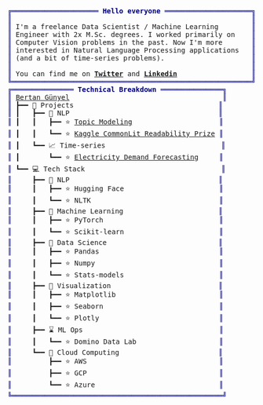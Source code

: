 <pre style="font-family:Menlo,'DejaVu Sans Mono',consolas,'Courier New',monospace"><span style="color: #000080; text-decoration-color: #000080">╔═════════════════════ </span><span style="color: #000080; text-decoration-color: #000080; font-weight: bold">Hello everyone</span><span style="color: #000080; text-decoration-color: #000080"> ═════════════════════╗</span>                    
<span style="color: #000080; text-decoration-color: #000080">║</span>                                                          <span style="color: #000080; text-decoration-color: #000080">║</span>                    
<span style="color: #000080; text-decoration-color: #000080">║</span> I&#x27;m a freelance Data Scientist / Machine Learning        <span style="color: #000080; text-decoration-color: #000080">║</span>                    
<span style="color: #000080; text-decoration-color: #000080">║</span> Engineer with 2x M.Sc. degrees. I worked primarily on    <span style="color: #000080; text-decoration-color: #000080">║</span>                    
<span style="color: #000080; text-decoration-color: #000080">║</span> Computer Vision problems in the past. Now I&#x27;m more       <span style="color: #000080; text-decoration-color: #000080">║</span>                    
<span style="color: #000080; text-decoration-color: #000080">║</span> interested in Natural Language Processing applications   <span style="color: #000080; text-decoration-color: #000080">║</span>                    
<span style="color: #000080; text-decoration-color: #000080">║</span> (and a bit of time-series problems).                     <span style="color: #000080; text-decoration-color: #000080">║</span>                    
<span style="color: #000080; text-decoration-color: #000080">║</span>                                                          <span style="color: #000080; text-decoration-color: #000080">║</span>                    
<span style="color: #000080; text-decoration-color: #000080">║</span> You can find me on <span style="font-weight: bold"><a href="https://twitter.com/bertan_gunyel">Twitter</a></span> and <span style="font-weight: bold"><a href="https://www.linkedin.com/in/bertan-gunyel/">Linkedin</a></span>                  <span style="color: #000080; text-decoration-color: #000080">║</span>                    
<span style="color: #000080; text-decoration-color: #000080">╚══════════════════════════════════════════════════════════╝</span>                    
<span style="color: #000080; text-decoration-color: #000080">╔═══════════════ </span><span style="color: #000080; text-decoration-color: #000080; font-weight: bold">Technical Breakdown</span><span style="color: #000080; text-decoration-color: #000080"> ═══════════════╗</span>                           
<span style="color: #000080; text-decoration-color: #000080">║</span> <a href="https://www.linkedin.com/in/bertan-gunyel/">Bertan Günyel</a>                                     <span style="color: #000080; text-decoration-color: #000080">║</span>                           
<span style="color: #000080; text-decoration-color: #000080">║</span> ┣━━ 📂 Projects                                   <span style="color: #000080; text-decoration-color: #000080">║</span>                           
<span style="color: #000080; text-decoration-color: #000080">║</span> ┃   ┣━━ 📝 NLP                                    <span style="color: #000080; text-decoration-color: #000080">║</span>                           
<span style="color: #000080; text-decoration-color: #000080">║</span> ┃   ┃   ┣━━ ⭐ <a href="https://github.com/bgunyel/topic-modeling">Topic Modeling</a>                     <span style="color: #000080; text-decoration-color: #000080">║</span>                           
<span style="color: #000080; text-decoration-color: #000080">║</span> ┃   ┃   ┗━━ ⭐ <a href="https://github.com/bgunyel/kaggle_commonlit-readibility">Kaggle CommonLit Readability Prize</a> <span style="color: #000080; text-decoration-color: #000080">║</span>                           
<span style="color: #000080; text-decoration-color: #000080">║</span> ┃   ┗━━ 📈 Time-series                            <span style="color: #000080; text-decoration-color: #000080">║</span>                           
<span style="color: #000080; text-decoration-color: #000080">║</span> ┃       ┗━━ ⭐ <a href="https://github.com/bgunyel/electricity-demand-forecasting">Electricity Demand Forecasting</a>     <span style="color: #000080; text-decoration-color: #000080">║</span>                           
<span style="color: #000080; text-decoration-color: #000080">║</span> ┗━━ 💻 Tech Stack                                 <span style="color: #000080; text-decoration-color: #000080">║</span>                           
<span style="color: #000080; text-decoration-color: #000080">║</span>     ┣━━ 📝 NLP                                    <span style="color: #000080; text-decoration-color: #000080">║</span>                           
<span style="color: #000080; text-decoration-color: #000080">║</span>     ┃   ┣━━ ⭐ Hugging Face                       <span style="color: #000080; text-decoration-color: #000080">║</span>                           
<span style="color: #000080; text-decoration-color: #000080">║</span>     ┃   ┗━━ ⭐ NLTK                               <span style="color: #000080; text-decoration-color: #000080">║</span>                           
<span style="color: #000080; text-decoration-color: #000080">║</span>     ┣━━ 🚀 Machine Learning                       <span style="color: #000080; text-decoration-color: #000080">║</span>                           
<span style="color: #000080; text-decoration-color: #000080">║</span>     ┃   ┣━━ ⭐ PyTorch                            <span style="color: #000080; text-decoration-color: #000080">║</span>                           
<span style="color: #000080; text-decoration-color: #000080">║</span>     ┃   ┗━━ ⭐ Scikit-learn                       <span style="color: #000080; text-decoration-color: #000080">║</span>                           
<span style="color: #000080; text-decoration-color: #000080">║</span>     ┣━━ 🎯 Data Science                           <span style="color: #000080; text-decoration-color: #000080">║</span>                           
<span style="color: #000080; text-decoration-color: #000080">║</span>     ┃   ┣━━ ⭐ Pandas                             <span style="color: #000080; text-decoration-color: #000080">║</span>                           
<span style="color: #000080; text-decoration-color: #000080">║</span>     ┃   ┣━━ ⭐ Numpy                              <span style="color: #000080; text-decoration-color: #000080">║</span>                           
<span style="color: #000080; text-decoration-color: #000080">║</span>     ┃   ┗━━ ⭐ Stats-models                       <span style="color: #000080; text-decoration-color: #000080">║</span>                           
<span style="color: #000080; text-decoration-color: #000080">║</span>     ┣━━ 🎨 Visualization                          <span style="color: #000080; text-decoration-color: #000080">║</span>                           
<span style="color: #000080; text-decoration-color: #000080">║</span>     ┃   ┣━━ ⭐ Matplotlib                         <span style="color: #000080; text-decoration-color: #000080">║</span>                           
<span style="color: #000080; text-decoration-color: #000080">║</span>     ┃   ┣━━ ⭐ Seaborn                            <span style="color: #000080; text-decoration-color: #000080">║</span>                           
<span style="color: #000080; text-decoration-color: #000080">║</span>     ┃   ┗━━ ⭐ Plotly                             <span style="color: #000080; text-decoration-color: #000080">║</span>                           
<span style="color: #000080; text-decoration-color: #000080">║</span>     ┣━━ ⌛ ML Ops                                 <span style="color: #000080; text-decoration-color: #000080">║</span>                           
<span style="color: #000080; text-decoration-color: #000080">║</span>     ┃   ┗━━ ⭐ Domino Data Lab                    <span style="color: #000080; text-decoration-color: #000080">║</span>                           
<span style="color: #000080; text-decoration-color: #000080">║</span>     ┗━━ 🔮 Cloud Computing                        <span style="color: #000080; text-decoration-color: #000080">║</span>                           
<span style="color: #000080; text-decoration-color: #000080">║</span>         ┣━━ ⭐ AWS                                <span style="color: #000080; text-decoration-color: #000080">║</span>                           
<span style="color: #000080; text-decoration-color: #000080">║</span>         ┣━━ ⭐ GCP                                <span style="color: #000080; text-decoration-color: #000080">║</span>                           
<span style="color: #000080; text-decoration-color: #000080">║</span>         ┗━━ ⭐ Azure                              <span style="color: #000080; text-decoration-color: #000080">║</span>                           
<span style="color: #000080; text-decoration-color: #000080">╚═══════════════════════════════════════════════════╝</span>                           
</pre>
